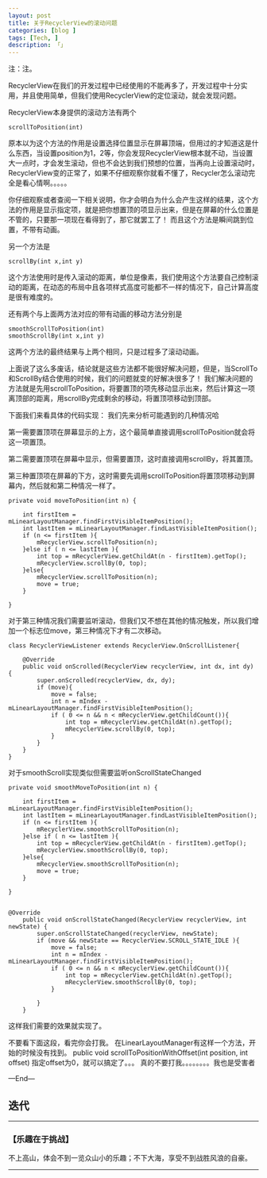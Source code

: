 ```yaml
---
layout: post  
title: 关于RecyclerView的滚动问题
categories: [blog ]  
tags: [Tech, ]  
description: 「」   
---
```

注：注。

RecyclerView在我们的开发过程中已经使用的不能再多了，开发过程中十分实用，并且使用简单，但我们使用RecyclerView的定位滚动，就会发现问题。

RecyclerView本身提供的滚动方法有两个

	scrollToPosition(int)
	
原本以为这个方法的作用是设置选择位置显示在屏幕顶端，但用过的才知道这是什么东西，当设置position为1，2等，你会发现RecyclerView根本就不动，当设置大一点时，才会发生滚动，但也不会达到我们预想的位置，当再向上设置滚动时，RecyclerView变的正常了，如果不仔细观察你就看不懂了，Recycler怎么滚动完全是看心情啊。。。。。

你仔细观察或者查阅一下相关说明，你才会明白为什么会产生这样的结果，这个方法的作用是显示指定项，就是把你想置顶的项显示出来，但是在屏幕的什么位置是不管的，只要那一项现在看得到了，那它就罢工了！ 而且这个方法是瞬间跳到位置，不带有动画。

另一个方法是

	scrollBy(int x,int y)
	
这个方法使用时是传入滚动的距离，单位是像素，我们使用这个方法要自己控制滚动的距离，在动态的布局中且各项样式高度可能都不一样的情况下，自己计算高度是很有难度的。

还有两个与上面两方法对应的带有动画的移动方法分别是

	smoothScrollToPosition(int)
	smoothScrollBy(int x,int y)

这两个方法的最终结果与上两个相同，只是过程多了滚动动画。

上面说了这么多废话，结论就是这些方法都不能很好解决问题，但是，当ScrollTo和ScrollBy结合使用的时候，我们的问题就变的好解决很多了！
我们解决问题的方法就是先用scrollToPosition，将要置顶的项先移动显示出来，然后计算这一项离顶部的距离，用scrollBy完成剩余的移动，将置顶项移动到顶部。

下面我们来看具体的代码实现：
我们先来分析可能遇到的几种情况哈


第一需要置顶项在屏幕显示的上方，这个最简单直接调用scrollToPosition就会将这一项置顶。

第二需要置顶项在屏幕中显示，但需要置顶，这时直接调用scrollBy，将其置顶。

第三种置顶项在屏幕的下方，这时需要先调用scrollToPosition将置顶项移动到屏幕内，然后就和第二种情况一样了。


    private void moveToPosition(int n) {

        int firstItem = mLinearLayoutManager.findFirstVisibleItemPosition();
        int lastItem = mLinearLayoutManager.findLastVisibleItemPosition();
        if (n <= firstItem ){
            mRecyclerView.scrollToPosition(n);
        }else if ( n <= lastItem ){
            int top = mRecyclerView.getChildAt(n - firstItem).getTop();
            mRecyclerView.scrollBy(0, top);
        }else{
            mRecyclerView.scrollToPosition(n);
            move = true;
        }

    }
    
对于第三种情况我们需要监听滚动，但我们又不想在其他的情况触发，所以我们增加一个标志位move，第三种情况下才有二次移动。
    
    
    class RecyclerViewListener extends RecyclerView.OnScrollListener{

        @Override
        public void onScrolled(RecyclerView recyclerView, int dx, int dy) {
            super.onScrolled(recyclerView, dx, dy);
            if (move){
                move = false;
                int n = mIndex - mLinearLayoutManager.findFirstVisibleItemPosition();
                if ( 0 <= n && n < mRecyclerView.getChildCount()){
                    int top = mRecyclerView.getChildAt(n).getTop();
                    mRecyclerView.scrollBy(0, top);
                }
            }
        }
    }
    
对于smoothScroll实现类似但需要监听onScrollStateChanged

    private void smoothMoveToPosition(int n) {

        int firstItem = mLinearLayoutManager.findFirstVisibleItemPosition();
        int lastItem = mLinearLayoutManager.findLastVisibleItemPosition();
        if (n <= firstItem ){
            mRecyclerView.smoothScrollToPosition(n);
        }else if ( n <= lastItem ){
            int top = mRecyclerView.getChildAt(n - firstItem).getTop();
            mRecyclerView.smoothScrollBy(0, top);
        }else{
            mRecyclerView.smoothScrollToPosition(n);
            move = true;
        }

    }
    
    
    @Override
        public void onScrollStateChanged(RecyclerView recyclerView, int newState) {
            super.onScrollStateChanged(recyclerView, newState);
            if (move && newState == RecyclerView.SCROLL_STATE_IDLE ){
                move = false;
                int n = mIndex - mLinearLayoutManager.findFirstVisibleItemPosition();
                if ( 0 <= n && n < mRecyclerView.getChildCount()){
                    int top = mRecyclerView.getChildAt(n).getTop();
                    mRecyclerView.smoothScrollBy(0, top);
                }

            }
        }
        
这样我们需要的效果就实现了。

不要看下面这段，看完你会打我。
在LinearLayoutManager有这样一个方法，开始的时候没有找到。
public void scrollToPositionWithOffset(int position, int offset)
指定offset为0，就可以搞定了。。。
真的不要打我。。。。。。。。我也是受害者

 
—End—

## **迭代**

---

### **【乐趣在于挑战】**

不上高山，体会不到一览众山小的乐趣；不下大海，享受不到战胜风浪的自豪。

----